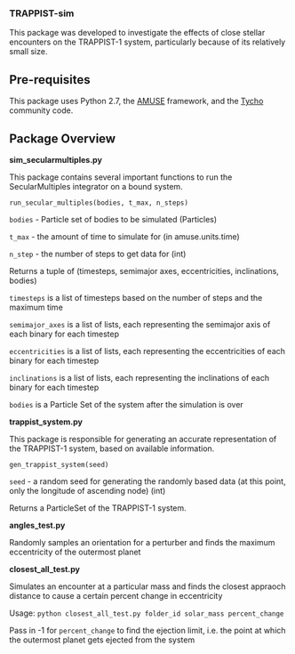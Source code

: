 ### TRAPPIST-sim 

This package was developed to investigate the effects of close stellar encounters on the TRAPPIST-1 system, particularly because of its relatively small size.

## Pre-requisites

This package uses Python 2.7, the [AMUSE](https://github.com/amusecode/amuse) framework, and the [Tycho](https://github.com/JPGlaser/Tycho) community code.

## Package Overview ##

**sim_secularmultiples.py**

This package contains several important functions to run the SecularMultiples integrator on a bound system. 

`run_secular_multiples(bodies, t_max, n_steps)`

`bodies` - Particle set of bodies to be simulated (Particles)

`t_max` - the amount of time to simulate for (in amuse.units.time)

`n_step` - the number of steps to get data for (int)

Returns a tuple of (timesteps, semimajor axes, eccentricities, inclinations, bodies)

`timesteps` is a list of timesteps based on the number of steps and the maximum time

`semimajor_axes` is a list of lists, each representing the semimajor axis of each binary for each timestep

`eccentricities` is a list of lists, each representing the eccentricities of each binary for each timestep

`inclinations` is a list of lists, each representing the inclinations of each binary for each timestep

`bodies` is a Particle Set of the system after the simulation is over

**trappist_system.py**

This package is responsible for generating an accurate representation of the TRAPPIST-1 system, based on available information.

`gen_trappist_system(seed)`

`seed` - a random seed for generating the randomly based data (at this point, only the longitude of ascending node) (int)

Returns a ParticleSet of the TRAPPIST-1 system.

**angles_test.py**

Randomly samples an orientation for a perturber and finds the maximum eccentricity of the outermost planet

**closest_all_test.py**

Simulates an encounter at a particular mass and finds the closest appraoch distance to cause a certain percent change in 
eccentricity

Usage: `python closest_all_test.py folder_id solar_mass percent_change`

Pass in -1 for `percent_change` to find the ejection limit, i.e. the point at which the outermost planet gets ejected from the system


